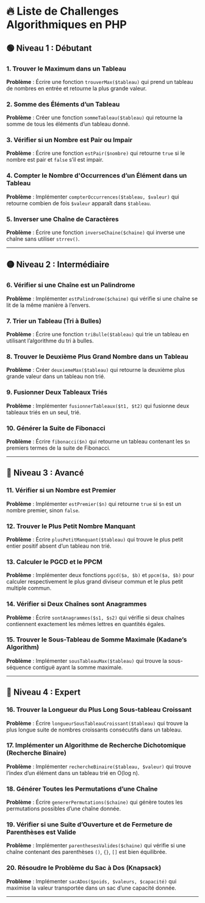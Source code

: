 # 🔥 Liste de Challenges Algorithmiques en PHP

## 🟢 Niveau 1 : Débutant

### 1. Trouver le Maximum dans un Tableau
**Problème** : Écrire une fonction `trouverMax($tableau)` qui prend un tableau de nombres en entrée et retourne la plus grande valeur.

### 2. Somme des Éléments d’un Tableau
**Problème** : Créer une fonction `sommeTableau($tableau)` qui retourne la somme de tous les éléments d’un tableau donné.

### 3. Vérifier si un Nombre est Pair ou Impair
**Problème** : Écrire une fonction `estPair($nombre)` qui retourne `true` si le nombre est pair et `false` s’il est impair.

### 4. Compter le Nombre d'Occurrences d’un Élément dans un Tableau
**Problème** : Implémenter `compterOccurrences($tableau, $valeur)` qui retourne combien de fois `$valeur` apparaît dans `$tableau`.

### 5. Inverser une Chaîne de Caractères
**Problème** : Écrire une fonction `inverseChaine($chaine)` qui inverse une chaîne sans utiliser `strrev()`.

---

## 🟡 Niveau 2 : Intermédiaire

### 6. Vérifier si une Chaîne est un Palindrome
**Problème** : Implémenter `estPalindrome($chaine)` qui vérifie si une chaîne se lit de la même manière à l’envers.

### 7. Trier un Tableau (Tri à Bulles)
**Problème** : Écrire une fonction `triBulle($tableau)` qui trie un tableau en utilisant l’algorithme du tri à bulles.

### 8. Trouver le Deuxième Plus Grand Nombre dans un Tableau
**Problème** : Créer `deuxiemeMax($tableau)` qui retourne la deuxième plus grande valeur dans un tableau non trié.

### 9. Fusionner Deux Tableaux Triés
**Problème** : Implémenter `fusionnerTableaux($t1, $t2)` qui fusionne deux tableaux triés en un seul, trié.

### 10. Générer la Suite de Fibonacci
**Problème** : Écrire `fibonacci($n)` qui retourne un tableau contenant les `$n` premiers termes de la suite de Fibonacci.

---

## 🔴 Niveau 3 : Avancé

### 11. Vérifier si un Nombre est Premier
**Problème** : Implémenter `estPremier($n)` qui retourne `true` si `$n` est un nombre premier, sinon `false`.

### 12. Trouver le Plus Petit Nombre Manquant
**Problème** : Écrire `plusPetitManquant($tableau)` qui trouve le plus petit entier positif absent d’un tableau non trié.

### 13. Calculer le PGCD et le PPCM
**Problème** : Implémenter deux fonctions `pgcd($a, $b)` et `ppcm($a, $b)` pour calculer respectivement le plus grand diviseur commun et le plus petit multiple commun.

### 14. Vérifier si Deux Chaînes sont Anagrammes
**Problème** : Écrire `sontAnagrammes($s1, $s2)` qui vérifie si deux chaînes contiennent exactement les mêmes lettres en quantités égales.

### 15. Trouver le Sous-Tableau de Somme Maximale (Kadane’s Algorithm)
**Problème** : Implémenter `sousTableauMax($tableau)` qui trouve la sous-séquence contiguë ayant la somme maximale.

---

## 🚀 Niveau 4 : Expert

### 16. Trouver la Longueur du Plus Long Sous-tableau Croissant
**Problème** : Écrire `longueurSousTableauCroissant($tableau)` qui trouve la plus longue suite de nombres croissants consécutifs dans un tableau.

### 17. Implémenter un Algorithme de Recherche Dichotomique (Recherche Binaire)
**Problème** : Implémenter `rechercheBinaire($tableau, $valeur)` qui trouve l’index d’un élément dans un tableau trié en O(log n).

### 18. Générer Toutes les Permutations d’une Chaîne
**Problème** : Écrire `genererPermutations($chaine)` qui génère toutes les permutations possibles d’une chaîne donnée.

### 19. Vérifier si une Suite d’Ouverture et de Fermeture de Parenthèses est Valide
**Problème** : Implémenter `parenthesesValides($chaine)` qui vérifie si une chaîne contenant des parenthèses `()`, `{}`, `[]` est bien équilibrée.

### 20. Résoudre le Problème du Sac à Dos (Knapsack)
**Problème** : Implémenter `sacADos($poids, $valeurs, $capacité)` qui maximise la valeur transportée dans un sac d’une capacité donnée.

---
